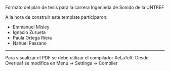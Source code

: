 Formato del plan de tesis para la carrera Ingeniería de Sonido de la UNTREF

A la hora de construir este template participaron:
- Emmanuel Misley
- Ignacio Zurueta
- Paula Ortega Riera
- Nahuel Passano

---
Para visualizar el PDF se debe utilizar el compilador XeLaTeX. Desde Overleaf se modifica en Menu -> Settings -> Compiler
